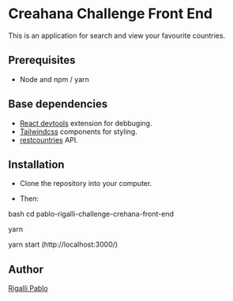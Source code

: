 # Creahana Challenge Front End

This is an application for search and view your favourite countries.

## Prerequisites

- Node and npm / yarn

## Base dependencies


- [React devtools](https://chrome.google.com/webstore/detail/react-developer-tools/) extension for debbuging.
- [Tailwindcss](https://github.com/tailwindlabs/tailwindcss) components for styling.
- [restcountries](https://restcountries.eu/) API.


## Installation

- Clone the repository into your computer.

- Then:

bash
cd pablo-rigalli-challenge-crehana-front-end

yarn 

yarn start (http://localhost:3000/) 


## Author

[Rigalli Pablo](https://www.linkedin.com/in/pablo-rigalli-376a04189/)